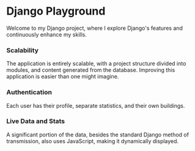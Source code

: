 # Django Playground
Welcome to my Django project, where I explore Django's features and continuously enhance my skills.

### Scalability
The application is entirely scalable, with a project structure divided into modules, and content generated from the database. Improving this application is easier than one might imagine.

### Authentication
Each user has their profile, separate statistics, and their own buildings.

### Live Data and Stats
A significant portion of the data, besides the standard Django method of transmission, also uses JavaScript, making it dynamically displayed.
